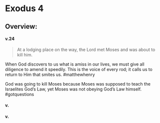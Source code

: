 # Exodus 4

## Overview:



#### v.24
>At a lodging place on the way, the Lord met Moses and was about to kill him.

When God discovers to us what is amiss in our lives, we must give all diligence to amend it speedily. This is the voice of every rod; it calls us to return to Him that smites us.
#matthewhenry 

God was going to kill Moses because Moses was supposed to teach the Israelites God’s Law, yet Moses was not obeying God’s Law himself.
#gotquestions

#### v.
>

#### v.
>

